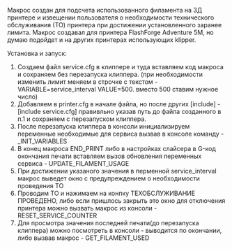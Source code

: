 Макрос создан для подсчета использованного филамента на 3Д принтере и извещении пользователя о необходимости технического обслуживания (ТО) принтера при достижении установленного заранее лимита.
Макрос создавал для принтера FlashForge Adventure 5M, но думаю подойдет и на других принтерах использующих klipper.

Установка и запуск:
1) Создаем файл service.cfg в клиппере и туда вставляем код макроса и сохраняем без перезапуска клиппера. (при необходимости изменить лимит меняем в строчке с текстом - VARIABLE=service_interval VALUE=500. вместо 500 ставим нужное число)
2) Добавляем в printer.cfg в начале файла, но после других [include] - [include service.cfg] правивльно указав путь до файла созданного в п.1 и сохраняем с перезапуском клиппера.
3) После перезапуска клиппера в консоли инициализируем переменные необходимые для сервиса вызвав в консоле команду - _INIT_VARIABLES
4) В конец макроса END_PRINT либо в настройках слайсера в G-код окончания печати вставляем вызов обновления переменных сервиса - UPDATE_FILAMENT_USAGE
5) При достижении указаного значения в перменной service_interval макрос выведет окно с предупреждением о необходимости проведения ТО
6) Проводим ТО и нажимаем на конпку ТЕХОБСЛУЖИВАНИЕ ПРОВЕДЕНО, либо если пришлось закрыть это окно для отключения принтера можно вызвать макрос из консоли - RESET_SERVICE_COUNTER
7) Для просмотра значения последней печати(до перезапуска клиппера) можно посмотреть в консоли - выводится по окончании, либо вызвав макрос - GET_FILAMENT_USED 
